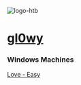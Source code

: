 ![logo-htb](https://user-images.githubusercontent.com/98056797/152444836-64f25e88-70b9-488d-9890-daeb0cef110f.svg)
# [gl0wy](https://app.hackthebox.com/profile/216556)


### Windows Machines

[Love - Easy](https://gl0wyy.github.io/HackTheBox/love-windows)

